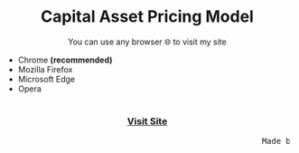# <h1 align='center'>Capital Asset Pricing Model</h1>
<p align='center'>
You can use any browser 🌐 to visit my site
</p>
<ul>
   <li>Chrome <strong>(recommended)</strong></li> 
   <li>Mozilla Firefox</li>
   <li>Microsoft Edge</li>
   <li>Opera</li>
</ul>

# <h3 align='center'><a href="https://mv9cdr3bwbz7faw253ypjw.streamlit.app/">Visit Site</a></h3>
<pre>
                                                      Made by ♥ Dheeraj Pyasi
</pre>
